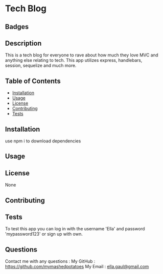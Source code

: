 # Tech Blog


  ## Badges
  

  ## Description
  This is a tech blog for everyone to rave about how much they love MVC and anything else relating to tech. This app utilizes express, handlebars, session, sequelize and much more.

  ## Table of Contents
  - [Installation](#install)
  - [Usage](#usage)
  - [License](#license)
  - [Contributing](#contribute)
  - [Tests](#tests)

  <a name="install"></a>
  ## Installation
  use npm i to download dependencies

  <a name="usage"></a>
  ## Usage
  

  <a name="license"></a>
  ## License
  None

  

  
  

  <a name="contribute"></a>
  ## Contributing
  

  <a name="tests"></a>
  ## Tests
  To test this app you can log in with the username 'Ella' and password 'mypassword123' or sign up with own.

  ## Questions
  Contact me with any questions :
  My GitHub : <a>https://github.com/mymashedpotatoes</a>
  My Email : ella.gaul@gmail.com
